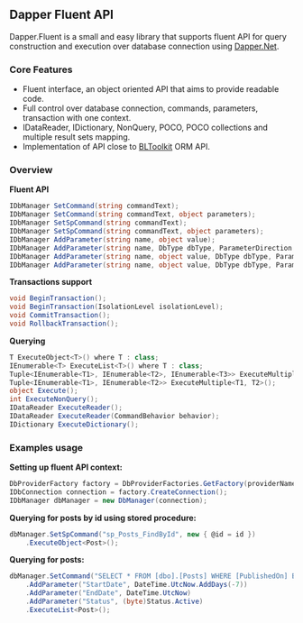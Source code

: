 ## Dapper Fluent API

Dapper.Fluent is a small and easy library that supports fluent API for query construction and execution over database connection using [Dapper.Net](https://github.com/SamSaffron/dapper-dot-net). 

### Core Features

- Fluent interface, an object oriented API that aims to provide readable code.
- Full control over database connection, commands, parameters, transaction with one context.
- IDataReader, IDictionary, NonQuery, POCO, POCO collections and multiple result sets mapping.
- Implementation of API close to [BLToolkit](http://bltoolkit.net) ORM API.

### Overview
**Fluent API**
```csharp
IDbManager SetCommand(string commandText);
IDbManager SetCommand(string commandText, object parameters);
IDbManager SetSpCommand(string commandText);
IDbManager SetSpCommand(string commandText, object parameters);
IDbManager AddParameter(string name, object value);
IDbManager AddParameter(string name, DbType dbType, ParameterDirection direction);
IDbManager AddParameter(string name, object value, DbType dbType, ParameterDirection direction);
IDbManager AddParameter(string name, object value, DbType dbType, ParameterDirection direction, int? size);
```
**Transactions support**
```csharp
void BeginTransaction();
void BeginTransaction(IsolationLevel isolationLevel);
void CommitTransaction();
void RollbackTransaction();
```
**Querying**
```csharp
T ExecuteObject<T>() where T : class;
IEnumerable<T> ExecuteList<T>() where T : class;
Tuple<IEnumerable<T1>, IEnumerable<T2>, IEnumerable<T3>> ExecuteMultiple<T1, T2, T3>();
Tuple<IEnumerable<T1>, IEnumerable<T2>> ExecuteMultiple<T1, T2>();
object Execute();
int ExecuteNonQuery();
IDataReader ExecuteReader();
IDataReader ExecuteReader(CommandBehavior behavior);
IDictionary ExecuteDictionary();
```

### Examples usage

**Setting up fluent API context:**
```csharp
DbProviderFactory factory = DbProviderFactories.GetFactory(providerName);
IDbConnection connection = factory.CreateConnection();
IDbManager dbManager = new DbManager(connection);
```
**Querying for posts by id using stored procedure:**
```csharp
dbManager.SetSpCommand("sp_Posts_FindById", new { @id = id })
    .ExecuteObject<Post>();
```

**Querying for posts:**

```csharp
dbManager.SetCommand("SELECT * FROM [dbo].[Posts] WHERE [PublishedOn] BETWEEN @StartDate AND @EndDate AND [Status] = @Status")
    .AddParameter("StartDate", DateTime.UtcNow.AddDays(-7))
    .AddParameter("EndDate", DateTime.UtcNow)
    .AddParameter("Status", (byte)Status.Active)
    .ExecuteList<Post>();
```